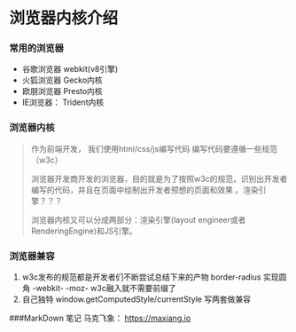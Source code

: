 

# 浏览器内核介绍

### 常用的浏览器
- 谷歌浏览器 webkit(v8引擎)
- 火狐浏览器 Gecko内核
- 欧朋浏览器  Presto内核
- IE浏览器： Trident内核

### 浏览器内核
> 作为前端开发， 我们使用html/css/js编写代码
	编写代码要遵循一些规范（w3c）
>
>浏览器开发商开发的浏览器，目的就是为了按照w3c的规范，识别出开发者编写的代码，并且在页面中绘制出开发者预想的页面和效果 。渲染引擎？？？
>
>浏览器内核又可以分成两部分：渲染引擎(layout engineer或者RenderingEngine)和JS引擎。
	
	
### 浏览器兼容
1. w3c发布的规范都是开发者们不断尝试总结下来的产物
		border-radius 实现圆角
		-webkit-
		-moz-
	   w3c融入就不需要前缀了
2. 自己独特 window.getComputedStyle/currentStyle 写两套做兼容

###MarkDown 笔记
马克飞象： https://maxiang.io